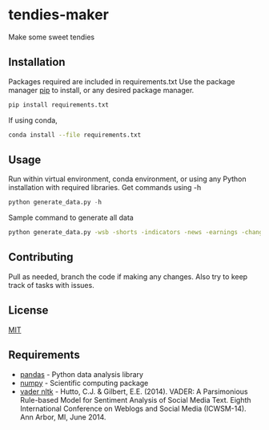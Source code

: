 # tendies-maker

Make some sweet tendies

## Installation

Packages required are included in requirements.txt
Use the package manager [pip](https://pip.pypa.io/en/stable/) to 
install, or any desired package manager.

```bash
pip install requirements.txt
```

If using conda,
```bash
conda install --file requirements.txt
```

## Usage

Run within virtual environment, conda environment, or using any Python installation with 
required libraries. Get commands using -h
```python
python generate_data.py -h
```

Sample command to generate all data
```bash
python generate_data.py -wsb -shorts -indicators -news -earnings -changes -options
```
## Contributing
Pull as needed, branch the code if making any changes. Also try to keep track of tasks with issues.

## License
[MIT](https://choosealicense.com/licenses/mit/)

## Requirements

- [pandas](https://pandas.pydata.org/) - Python data analysis library
- [numpy](https://numpy.org/doc/stable/) - Scientific computing package
- [vader nltk](https://www.nltk.org/_modules/nltk/sentiment/vader.html) - Hutto, C.J. & Gilbert, E.E. (2014). VADER: A Parsimonious Rule-based Model for
Sentiment Analysis of Social Media Text. Eighth International Conference on
Weblogs and Social Media (ICWSM-14). Ann Arbor, MI, June 2014.